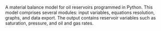 A material balance model for oil reservoirs programmed in Python. This model comprises several modules: input variables, equations resolution, graphs, and data export. The output contains reservoir variables such as saturation, pressure, and oil and gas rates.
